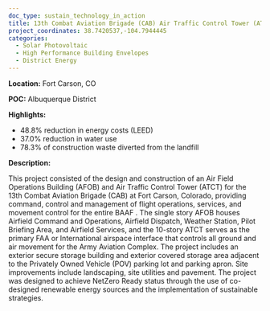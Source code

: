 ```yaml
---
doc_type: sustain_technology_in_action
title: 13th Combat Aviation Brigade (CAB) Air Traffic Control Tower (ATCT)
project_coordinates: 38.7420537,-104.7944445
categories:
  - Solar Photovoltaic
  - High Performance Building Envelopes
  - District Energy
---
```


**Location:** Fort Carson, CO

**POC:** Albuquerque District

**Highlights:**

- 48.8% reduction in energy costs (LEED)
- 37.0% reduction in water use
- 78.3% of construction waste diverted from the landfill

**Description:**

This project consisted of the design and construction of an Air Field Operations Building (AFOB)
and Air Traffic Control Tower (ATCT) for the 13th Combat Aviation Brigade (CAB) at Fort Carson,
Colorado, providing command, control and management of flight operations, services, and
movement control for the entire BAAF . The single story AFOB houses Airfield Command and
Operations, Airfield Dispatch, Weather Station, Pilot Briefing Area, and Airfield Services, and the
10-story ATCT serves as the primary FAA or International airspace interface that controls all ground
and air movement for the Army Aviation Complex. The project includes an exterior secure storage
building and exterior covered storage area adjacent to the Privately Owned Vehicle (POV) parking
lot and parking apron. Site improvements include landscaping, site utilities and pavement. The
project was designed to achieve NetZero Ready status through the use of co-designed renewable
energy sources and the implementation of sustainable strategies.
